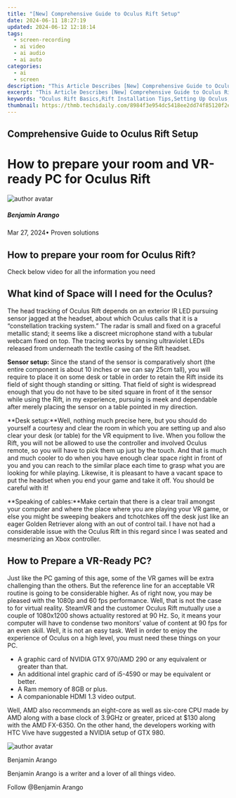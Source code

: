 ```yaml
---
title: "[New] Comprehensive Guide to Oculus Rift Setup"
date: 2024-06-11 18:27:19
updated: 2024-06-12 12:18:14
tags: 
  - screen-recording
  - ai video
  - ai audio
  - ai auto
categories: 
  - ai
  - screen
description: "This Article Describes [New] Comprehensive Guide to Oculus Rift Setup"
excerpt: "This Article Describes [New] Comprehensive Guide to Oculus Rift Setup"
keywords: "Oculus Rift Basics,Rift Installation Tips,Setting Up Oculus,Oculus VR Gear Guide,Oculus Rift Setup Instructions,Initial Oculus Use Steps,Understanding Rift Setup"
thumbnail: https://thmb.techidaily.com/8984f3e954dc5418ee2dd74f85120f2ef763c0382a218a0a60fa194808ade857.jpg
---
```


## Comprehensive Guide to Oculus Rift Setup

# How to prepare your room and VR-ready PC for Oculus Rift

![author avatar](https://images.wondershare.com/filmora/article-images/benjamin-arango-author.jpg)

##### Benjamin Arango

 Mar 27, 2024• Proven solutions

## How to prepare your room for Oculus Rift?

 Check below video for all the information you need

## What kind of Space will I need for the Oculus?

 The head tracking of Oculus Rift depends on an exterior IR LED pursuing sensor jagged at the headset, about which Oculus calls that it is a “constellation tracking system.” The radar is small and fixed on a graceful metallic stand; it seems like a discreet microphone stand with a tubular webcam fixed on top. The tracing works by sensing ultraviolet LEDs released from underneath the textile casing of the Rift headset.

**Sensor setup:** Since the stand of the sensor is comparatively short (the entire component is about 10 inches or we can say 25cm tall), you will require to place it on some desk or table in order to retain the Rift inside its field of sight though standing or sitting. That field of sight is widespread enough that you do not have to be sited square in front of it the sensor while using the Rift, in my experience, pursuing is meek and dependable after merely placing the sensor on a table pointed in my direction.

**Desk setup:**Well, nothing much precise here, but you should do yourself a courtesy and clear the room in which you are setting up and also clear your desk (or table) for the VR equipment to live. When you follow the Rift, you will not be allowed to use the controller and involved Oculus remote, so you will have to pick them up just by the touch. And that is much and much cooler to do when you have enough clear space right in front of you and you can reach to the similar place each time to grasp what you are looking for while playing. Likewise, it is pleasant to have a vacant space to put the headset when you end your game and take it off. You should be careful with it!

**Speaking of cables:**Make certain that there is a clear trail amongst your computer and where the place where you are playing your VR game, or else you might be sweeping beakers and tchotchkes off the desk just like an eager Golden Retriever along with an out of control tail. I have not had a considerable issue with the Oculus Rift in this regard since I was seated and mesmerizing an Xbox controller.

## How to Prepare a VR-Ready PC?

 Just like the PC gaming of this age, some of the VR games will be extra challenging than the others. But the reference line for an acceptable VR routine is going to be considerable higher. As of right now, you may be pleased with the 1080p and 60 fps performance. Well, that is not the case to for virtual reality. SteamVR and the customer Oculus Rift mutually use a couple of 1080x1200 shows actuality restored at 90 Hz. So, it means your computer will have to condense two monitors’ value of content at 90 fps for an even skill. Well, it is not an easy task. Well in order to enjoy the experience of Oculus on a high level, you must need these things on your PC.

* A graphic card of NVIDIA GTX 970/AMD 290 or any equivalent or greater than that.
* An additional intel graphic card of i5-4590 or may be equivalent or better.
* A Ram memory of 8GB or plus.
* A companionable HDMI 1.3 video output.

 Well, AMD also recommends an eight-core as well as six-core CPU made by AMD along with a base clock of 3.9GHz or greater, priced at $130 along with the AMD FX-6350\. On the other hand, the developers working with HTC Vive have suggested a NVIDIA setup of GTX 980.

![author avatar](https://images.wondershare.com/filmora/article-images/benjamin-arango-author.jpg)

Benjamin Arango

Benjamin Arango is a writer and a lover of all things video.

Follow @Benjamin Arango


<ins class="adsbygoogle"
     style="display:block"
     data-ad-format="autorelaxed"
     data-ad-client="ca-pub-7571918770474297"
     data-ad-slot="1223367746"></ins>



<ins class="adsbygoogle"
     style="display:block"
     data-ad-client="ca-pub-7571918770474297"
     data-ad-slot="8358498916"
     data-ad-format="auto"
     data-full-width-responsive="true"></ins>

